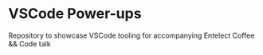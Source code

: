 # VSCode Power-ups

Repository to showcase VSCode tooling for accompanying Entelect Coffee &amp;&amp; Code talk
